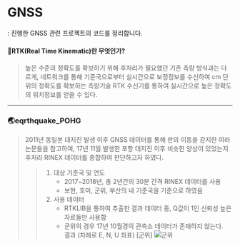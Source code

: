 # GNSS
  
 : 진행한 GNSS 관련 프로젝트의 코드를 정리합니다.
     
#### 🚩RTK(Real Time Kinematic)란 무엇인가?
 >높은 수준의 정확도를 확보하기 위해 후처리가 필요했던 기존 측량 방식과는 다르게, 네트워크를 통해 기준국으로부터 실시간으로 보정정보를 수신하여 cm 단위의 정확도를 확보하는 측량기술
 RTK 수신기를 통하여 실시간으로 높은 정확도의 위치정보를 얻을 수 있다.
---
### 🌏eqrthquake_POHG
 >2011년 동일본 대지진 발생 이후 GNSS 데이터를 통해 판의 이동을 감지한 여러 논문들을 참고하여, 17년 11월 발생한 포항 대지진 이후 비슷한 양상이 있었는지 후처리 RINEX 데이터를 종합하여 판단하고자 하였다.
 >    
 >>1. 대상 기준국 및 연도
 >>    * 2017~2018년, 총 2년간의 30분 간격 RINEX 데이터를 사용
 >>    * 보현, 호미, 군위, 부산의 네 기준국을 기준으로 하였음
 >>2. 사용 데이터
 >>    + RTKLIB을 통하여 추출한 결과 데이터 중, Q값이 1인 신뢰성 높은 자료들만 사용함
 >>    + 군위의 경우 17년 10월경의 관측소 데이터가 존재하지 않는다.  
결과 (차례로 E, N, U 좌표)
[군위]
![군위](https://user-images.githubusercontent.com/92227496/139859655-6dd94b71-bbcf-42f8-a18d-b0226852ac54.jpg)
